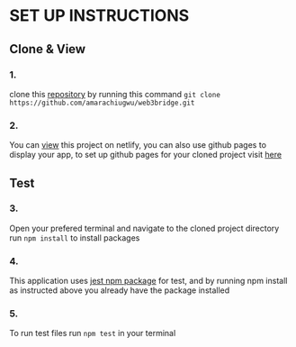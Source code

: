 # SET UP INSTRUCTIONS


## Clone & View
### 1.
clone this [repository](https://github.com/amarachiugwu/web3bridge.git) by running this command `git clone https://github.com/amarachiugwu/web3bridge.git`

### 2.
You can [view](https://web3bridgeamarachi.netlify.app) this project on netlify, you can also use github pages to display your app, to set up github pages for your cloned project visit [here](https://docs.github.com/en/pages/getting-started-with-github-pages/creating-a-github-pages-site)


## Test
### 3.
Open your prefered terminal and navigate to the cloned project directory run `npm install` to install packages

### 4.
This application uses [jest npm package](https://www.npmjs.com/package/jest) for test, and by running npm install as instructed above you already have the package installed

### 5.
To run test files run `npm test` in your terminal